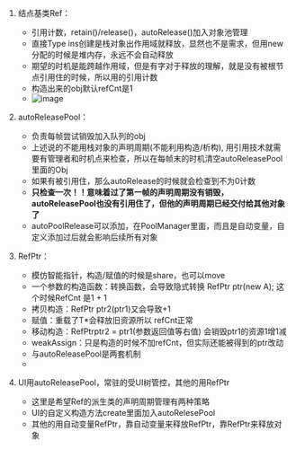 1. 结点基类Ref：
   - 引用计数，retain()/release()，autoRelease()加入对象池管理
   - 直接Type ins创建是栈对象出作用域就释放，显然也不是需求，但用new分配的时候是堆内存，永远不会自动释放
   - 期望的时机是能跨越作用域，但是有字对于释放的理解，就是没有被根节点引用住的时候，所以用的引用计数
   - 构造出来的obj默认refCnt是1
   - ![image](https://github.com/user-attachments/assets/e07a1b54-913e-4472-8797-69bfa8575c0e)
  
2. autoReleasePool：
   - 负责每帧尝试销毁加入队列的obj
   - 上述说的不能用栈对象的声明周期(不能利用构造/析构), 用引用技术就需要有管理者和时机点来检查，所以在每帧末的时机清空autoReleasePool里面的Obj
   - 如果有被引用住，那么autoRelease的时候就会检查到不为0计数
   - **只检查一次！！意味着过了第一帧的声明周期没有销毁，autoReleasePool也没有引用住了，但他的声明周期已经交付给其他对象了**
   - autoPoolRelease可以添加，在PoolManager里面，而且是自动变量，自定义添加过后就会影响后续所有对象
  
3. RefPtr：
   - 模仿智能指针，构造/赋值的时候是share，也可以move
   - 一个参数的构造函数：转换函数，会导致隐式转换 RefPtr<A> ptr(new A); 这个时候RefCnt 是1 + 1
   - 拷贝构造：RefPtr<A> ptr2(ptr1)又会导致+1
   - 赋值：重载了T*会释放旧资源所以 refCnt正常
   - 移动构造：RefPtr<A>ptr2 = ptr1(参数返回值等右值) 会销毁ptr1的资源1增1减
   - weakAssign：只是构造的时候不加refCnt，但实际还能被得到的ptr改动
   - 与autoReleasePool是两套机制
   - 

4. UI用autoReleasePool，常驻的受UI树管控，其他的用RefPtr
   - 这里是希望Ref的派生类的声明周期管理有两种策略
   - UI的自定义构造方法create里面加入autoRelesePool
   - 其他的用自动变量RefPtr，靠自动变量来释放RefPtr，靠RefPtr来释放对象
